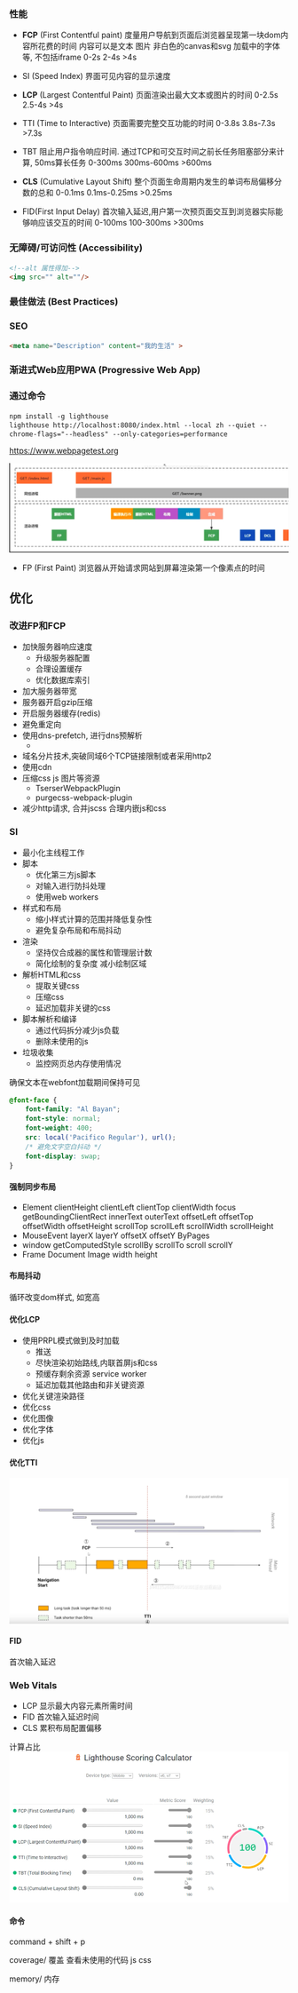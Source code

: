 ### 性能
- **FCP** (First Contentful paint)
  度量用户导航到页面后浏览器呈现第一块dom内容所花费的时间
  内容可以是文本 图片 非白色的canvas和svg 加载中的字体等, 不包括iframe
  0-2s 2-4s >4s
- SI (Speed Index)
  界面可见内容的显示速度
- **LCP** (Largest Contentful Paint)
  页面渲染出最大文本或图片的时间
  0-2.5s 2.5-4s >4s
- TTI (Time to Interactive)
  页面需要完整交互功能的时间
  0-3.8s 3.8s-7.3s >7.3s
- TBT
  阻止用户指令响应时间. 通过TCP和可交互时间之前长任务阻塞部分来计算, 50ms算长任务
  0-300ms 300ms-600ms >600ms
- **CLS** (Cumulative Layout Shift)
  整个页面生命周期内发生的单词布局偏移分数的总和
  0-0.1ms 0.1ms-0.25ms >0.25ms

- FID(First Input Delay)
  首次输入延迟,用户第一次预页面交互到浏览器实际能够响应该交互的时间
  0-100ms 100-300ms >300ms




### 无障碍/可访问性  (Accessibility)
```html
<!--alt 属性得加-->
<img src="" alt=""/>
```

### 最佳做法  (Best Practices)

### SEO
```html
<meta name="Description" content="我的生活" >
```

### 渐进式Web应用PWA (Progressive Web App)



### 通过命令
```
npm install -g lighthouse
lighthouse http://localhost:8080/index.html --local zh --quiet --chrome-flags="--headless" --only-categories=performance
```

https://www.webpagetest.org


![img_39.png](imgs/img2/img_39.png)

- FP (First Paint) 
  浏览器从开始请求网站到屏幕渲染第一个像素点的时间


## 优化

### 改进FP和FCP
- 加快服务器响应速度
  - 升级服务器配置
  - 合理设置缓存
  - 优化数据库索引
- 加大服务器带宽
- 服务器开启gzip压缩
- 开启服务器缓存(redis)
- 避免重定向
- 使用dns-prefetch, 进行dns预解析
  - <link rel="dns-prefetch" href="" />
- 域名分片技术,突破同域6个TCP链接限制或者采用http2
- 使用cdn
- 压缩css js 图片等资源
  - TserserWebpackPlugin
  - purgecss-webpack-plugin
- 减少http请求, 合并jscss 合理内嵌js和css

### SI
- 最小化主线程工作
- 脚本
  - 优化第三方js脚本
  - 对输入进行防抖处理
  - 使用web workers
- 样式和布局
  - 缩小样式计算的范围并降低复杂性
  - 避免复杂布局和布局抖动
- 渲染
  - 坚持仅合成器的属性和管理层计数
  - 简化绘制的复杂度 减小绘制区域
- 解析HTML和css
  - 提取关键css
  - 压缩css
  - 延迟加载非关键的css
- 脚本解析和编译
  - 通过代码拆分减少js负载
  - 删除未使用的js
- 垃圾收集
  - 监控网页总内存使用情况

确保文本在webfont加载期间保持可见

```css
@font-face {
    font-family: "Al Bayan";
    font-style: normal;
    font-weight: 400;
    src: local('Pacifico Regular'), url();
    /* 避免文字空白抖动 */
    font-display: swap;
}
```
#### 强制同步布局
- Element
  clientHeight clientLeft clientTop clientWidth focus
  getBoundingClientRect
  innerText outerText
  offsetLeft offsetTop offsetWidth offsetHeight
  scrollTop scrollLeft scrollWidth scrollHeight
- MouseEvent
  layerX layerY offsetX offsetY ByPages
- window
  getComputedStyle scrollBy scrollTo scroll scrollY
- Frame Document Image 
  width height

#### 布局抖动
循环改变dom样式, 如宽高


#### 优化LCP
- 使用PRPL模式做到及时加载
  - 推送
  - 尽快渲染初始路线,内联首屏js和css
  - 预缓存剩余资源 service worker
  - 延迟加载其他路由和非关键资源
- 优化关键渲染路径
- 优化css
- 优化图像
- 优化字体
- 优化js


#### 优化TTI

![img_40.png](imgs/img2/img_40.png)


#### FID 
首次输入延迟



### Web Vitals
- LCP 显示最大内容元素所需时间
- FID 首次输入延迟时间
- CLS 累积布局配置偏移

计算占比
![img_41.png](imgs/img2/img_41.png)


#### 命令 
command + shift + p

coverage/ 覆盖
查看未使用的代码 js css

memory/ 内存
